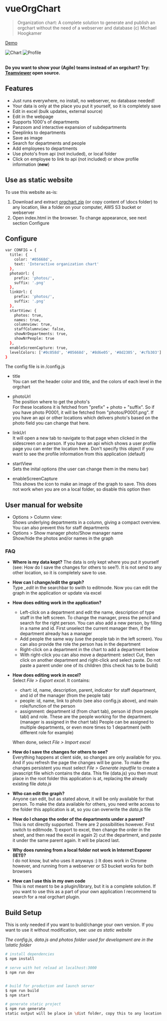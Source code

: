 # vueOrgChart

> Organization chart:
> A complete solution to generate and publish an orgchart without the need of a webserver and database
> (c) Michael Hoogkamer

[Demo](https://hoogkamer.github.io/vue-org-chart/)

![Chart](/assets/img/Screenshot1.PNG?raw=true 'chart')
![Profile](/assets/img/profile.png?raw=true 'profile')

\
**Do you want to show your (Agile) teams instead of an orgchart? Try: [Teamviewer](https://github.com/Hoogkamer/TeamViewer) open source.**

## Features

- Just runs everywhere, no install, no webserver, no database needed!
- Your data is only at the place you put it yourself, so it is completely save
- Edit in excel (bulk updates, external source)
- Edit in the webpage
- Supports 1000's of departments
- Panzoom and interactive expansion of subdepartments
- Deeplinks to departments
- Save as image
- Search for departments and people
- Add employees to departments
- Use photo's from api (not included), or local folder
- Click on employee to link to api (not included) or show profile information (**new**)

## Use as static website

To use this website as-is:

1. Download and extract [orgchart.zip](https://github.com/Hoogkamer/vue-org-chart/orgchart.zip?raw=true) (or copy content of \docs folder) to any location, like a folder on your computer, AWS S3 bucket or webserver
2. Open index.html in the browser. To change appearance, see next section Configure

## Configure

```bash
var CONFIG = {
  title: {
    color: '#05668d',
    text: 'Interactive organization chart'
  },
  photoUrl: {
    prefix: 'photos/',
    suffix: '.png'
  },
  linkUrl: {
    prefix: 'photos/',
    suffix: '.png'
  },
  startView: {
    photos: true,
    names: true,
    columnview: true,
    staffColumnview: false,
    showNrDepartments: true,
    showNrPeople: true
  },
  enableScreenCapture: true,
  levelColors: ['#0c058d', '#05668d', '#8d6e05', '#8d2305', '#cfb303']
}
```

The config file is in /config.js

- title  
  You can set the header color and title, and the colors of each level in the orgchart
- photoUrl  
  The position where to get the photo's  
  For these locations it is fetched from "prefix" + photo + "suffix". So if you have photo P0001, it will be fetched from "photos/P0001.png". If you have an api or other locations which delivers photo's based on the photo field you can change that here.

- linkUrl  
  It will open a new tab to navigate to that page when clicked in the sidescreen on a person. If you have an api which shows a user profile page you can enter the location here.
  Don't specify this object if you want to see the profile information from this application (default)

- startView  
  Sets the inital options (the user can change them in the menu bar)

- enableScreenCapture  
  This shows the icon to make an image of the graph to save. This does not work when you are on a local folder, so disable this option then

## User manual for website

- Options > Column view:  
  Shows underlying departments in a column, giving a compact overview. You can also prevent this for staff departments
- Options > Show manager photo/Show manager name  
  Show/hide the photos and/or names in the graph

### FAQ

- **Where is my data kept?**
  The data is only kept where you put it yourself (see: How do I save the changes for others to see?). It is not send to any other location, so it is completely save to use.

- **How can I change/edit the graph?**  
  Type _\_edit_ in the searchbar to swith to editmode. Now you can edit the graph in the application or update via excel

- **How does editing work in the application?**

  - Left-click on a department and edit the name, description of type staff in the left screen. To change the manager, press the pencil and search for the right person. You can also add a new person, by filling in a name and id. First unselect the current manager then, if the department already has a manager
  - Add people the same way (use the people tab in the left screen). You can also provide the role the person has in the department
  - Right-click on a department in the chart to add a department below
  - With right-click you can also move a department: select Cut, then click on another department and right-click and select paste. Do not paste a parent under one of its children (this check has to be build)

- **How does editing work in excel?**  
  Select _File > Export excel_. It contains:

  - chart: id, name, description, parent, indicator for staff department, and id of the manager (from the people tab)
  - people: id, name, link to photo (see also config.js above), and main role/function of the person
  - assignment: department id (from chart tab), person id (from people tabl) and role. These are the people working for the department. (manager is assigned in the chart tab) People can be assigned to multiple departments, or even more times to 1 department (with different role for example)

  When done, select _File > Import excel_

- **How do I save the changes for others to see?**  
  Everything happens at client side, so changes are only available for you. And if you refresh the page the changes will be gone. To make the changes persistent you must select _File > Generate inputfile_ to create a javascript file which contains the data. This file (data.js) you then must place in the root folder this application is at, replacing the already existing file _data.js_

- **Who can edit the graph?**  
  Anyone can edit, but as stated above, it will be only available for that person. To make the data available for others, you need write access to the folder this application is at, so you can overwrite the _data.js_ file

- **How do I change the order of the departments under a parent?**  
  This is not directly supported. There are 2 possibilities however. First switch to editmode. 1) export to excel, then change the order in the sheet, and then read the excel in again 2) cut the department, and paste it under the same parent again. It will be placed last.

- **Why does running from a local folder not work in Internet Exporer (IE11)?**  
  I do not know, but who uses it anyways :) It does work in Chrome however, and running from a webserver or S3 bucket works for both browsers

- **How can I use this in my own code**  
  This is not meant to be a plugin/library, but it is a complete solution. If you want to use this as a part of your own application I recommend to search for a real orgchart plugin.

## Build Setup

This is only needed if you want to build/change your own version. If you want to use it without modification, see: _use as static website_

_The config.js, data.js and photos folder used for development are in the \static folder_

```bash
# install dependencies
$ npm install

# serve with hot reload at localhost:3000
$ npm run dev


# build for production and launch server
$ npm run build
$ npm start

# generate static project
$ npm run generate
static output will be place in \dist folder, copy this to any location
```
